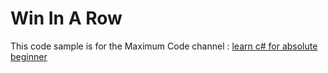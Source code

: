 # Win In A Row

This code sample is for the Maximum Code channel : [learn c# for absolute beginner](https://www.youtube.com/watch?v=0jI053W8Kgk&list=PLWsA6cHKI8s1BbMPZTIvbiKZTAqrYRRRh&index=12)
